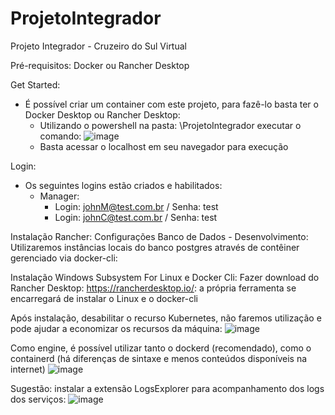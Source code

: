 # ProjetoIntegrador
Projeto Integrador - Cruzeiro do Sul Virtual

Pré-requisitos:
Docker ou Rancher Desktop

Get Started:
- É possível criar um container com este projeto, para fazê-lo basta ter o Docker Desktop ou Rancher Desktop:
   - Utilizando o powershell na pasta: \ProjetoIntegrador executar o comando:
     ![image](https://github.com/user-attachments/assets/0a74eec2-0e0d-428e-98b2-f8c920c9a4d5)
   - Basta acessar o localhost em seu navegador para execução

Login:
- Os seguintes logins estão criados e habilitados:
  - Manager:
     - Login: johnM@test.com.br / Senha: test
     - Login: johnC@test.com.br / Senha: test


Instalação Rancher:
Configurações Banco de Dados - Desenvolvimento:
Utilizaremos instâncias locais do banco postgres através de contêiner gerenciado via docker-cli:

Instalação Windows Subsystem For Linux e Docker Cli:
Fazer download do Rancher Desktop: https://rancherdesktop.io/:  a própria ferramenta se encarregará de instalar o Linux e o docker-cli

Após instalação, desabilitar o recurso Kubernetes, não faremos utilização e pode ajudar a economizar os recursos da máquina:
![image](https://github.com/user-attachments/assets/0c149f60-32c0-4a3c-b1aa-1f8f3153fc8f)

Como engine, é possível utilizar tanto o dockerd (recomendado), como o containerd (há diferenças de sintaxe e menos conteúdos disponíveis na internet)
![image](https://github.com/user-attachments/assets/4378a831-2e25-41dc-a1bb-2b5ce10419c6)

Sugestão: instalar a extensão LogsExplorer para acompanhamento dos logs dos serviços:
![image](https://github.com/user-attachments/assets/4584c375-3670-4c89-94e6-6ea5920e37a8)

